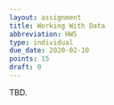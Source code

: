 ```yaml
---
layout: assignment
title: Working With Data
abbreviation: HW5
type: individual
due_date: 2020-02-10
points: 15
draft: 0
---
```


TBD.